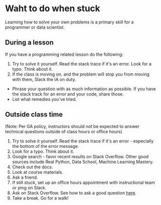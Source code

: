 # Waht to do when stuck

Learning how to solve your own problems is a primary skill for a programmer or data scientist. 


## During a lesson

If you have a programming related lesson do the following:

1. Try to solve it yourself. Read the stack trace if it's an error. Look for a typo. Think about it.
1. If the class is moving on, and the problem will stop you from moving with them, Slack the IA on duty.
  - Phrase your question with as much information as possible. If you have the stack track for an error and your code, share those.
  - List what remedies you've tried.


## Outside class time
(Note: Per GA policy, instructors should not be expected to answer technical questions outside of class hours or office hours)
1. Try to solve it yourself. Read the stack trace if it's an error - especially the bottom of the error message. 
1. Look for a typo. Think about it.
1. Google search - favor recent results on Stack Overflow. Other good sources include Real Python, Data School, Machine Learning Mastery. 
1. Check out the docs.
1. Look at course materials.
1. Ask a friend.
1. If still stuck, set up an office hours appointment with instructional team or ping on Slack. 
1. Ask on Stack Overflow. See how to ask a good question [here](https://stackoverflow.com/help/how-to-ask). 
1. Take a break. Go for a walk!
